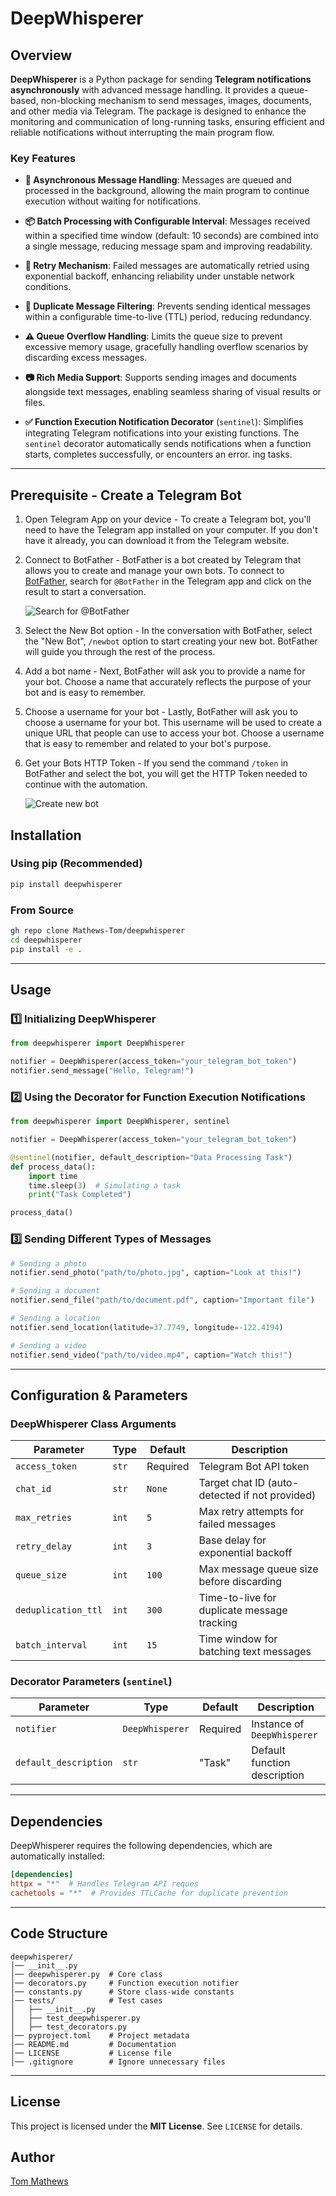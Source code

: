 # DeepWhisperer

## Overview

**DeepWhisperer** is a Python package for sending **Telegram notifications asynchronously** with advanced message handling. It provides a queue-based, non-blocking mechanism to send messages, images, documents, and other media via Telegram. The package is designed to enhance the monitoring and communication of long-running tasks, ensuring efficient and reliable notifications without interrupting the main program flow.

### **Key Features**

- **🚀 Asynchronous Message Handling**: Messages are queued and processed in the background, allowing the main program to continue execution without waiting for notifications.

- **📦 Batch Processing with Configurable Interval**: Messages received within a specified time window (default: 10 seconds) are combined into a single message, reducing message spam and improving readability.

- **🔄 Retry Mechanism**: Failed messages are automatically retried using exponential backoff, enhancing reliability under unstable network conditions.

- **🚫 Duplicate Message Filtering**: Prevents sending identical messages within a configurable time-to-live (TTL) period, reducing redundancy.

- **⚠️ Queue Overflow Handling**: Limits the queue size to prevent excessive memory usage, gracefully handling overflow scenarios by discarding excess messages.

- **📷 Rich Media Support**: Supports sending images and documents alongside text messages, enabling seamless sharing of visual results or files.

- **✅ Function Execution Notification Decorator** (`sentinel`): Simplifies integrating Telegram notifications into your existing functions. The `sentinel` decorator automatically sends notifications when a function starts, completes successfully, or encounters an error. ing tasks.

---

## Prerequisite - Create a Telegram Bot

1. Open Telegram App on your device - To create a Telegram bot, you'll need to have the Telegram app installed on your computer. If you don't have it already, you can download it from the Telegram website.
2. Connect to BotFather - BotFather is a bot created by Telegram that allows you to create and manage your own bots. To connect to [BotFather](https://telegram.me/BotFather), search for `@BotFather` in the Telegram app and click on the result to start a conversation.

    ![Search for @BotFather](https://raw.githubusercontent.com/Mathews-Tom/deepwhisperer/refs/heads/main/assets/BotFather.jpeg)

3. Select the New Bot option - In the conversation with BotFather, select the "New Bot", `/newbot` option to start creating your new bot. BotFather will guide you through the rest of the process.

4. Add a bot name - Next, BotFather will ask you to provide a name for your bot. Choose a name that accurately reflects the purpose of your bot and is easy to remember.

5. Choose a username for your bot - Lastly, BotFather will ask you to choose a username for your bot. This username will be used to create a unique URL that people can use to access your bot. Choose a username that is easy to remember and related to your bot's purpose.

6. Get your Bots HTTP Token - If you send the command `/token` in BotFather and select the bot, you will get the HTTP Token needed to continue with the automation.

    ![Create new bot](https://raw.githubusercontent.com/Mathews-Tom/deepwhisperer/refs/heads/main/assets/CreateNewBot.jpeg)

## Installation

### **Using pip (Recommended)**

```sh
pip install deepwhisperer
```

### **From Source**

```sh
gh repo clone Mathews-Tom/deepwhisperer
cd deepwhisperer
pip install -e .
```

---

## Usage

### **1️⃣ Initializing DeepWhisperer**

```python
from deepwhisperer import DeepWhisperer

notifier = DeepWhisperer(access_token="your_telegram_bot_token")
notifier.send_message("Hello, Telegram!")
```

### **2️⃣ Using the Decorator for Function Execution Notifications**

```python
from deepwhisperer import DeepWhisperer, sentinel

notifier = DeepWhisperer(access_token="your_telegram_bot_token")

@sentinel(notifier, default_description="Data Processing Task")
def process_data():
    import time
    time.sleep(3)  # Simulating a task
    print("Task Completed")

process_data()
```

### **3️⃣ Sending Different Types of Messages**

```python
# Sending a photo
notifier.send_photo("path/to/photo.jpg", caption="Look at this!")

# Sending a document
notifier.send_file("path/to/document.pdf", caption="Important file")

# Sending a location
notifier.send_location(latitude=37.7749, longitude=-122.4194)

# Sending a video
notifier.send_video("path/to/video.mp4", caption="Watch this!")
```

---

## Configuration & Parameters

### **DeepWhisperer Class Arguments**

| Parameter          | Type     | Default | Description |
|-------------------|---------|---------|-------------|
| `access_token`    | `str`   | Required | Telegram Bot API token |
| `chat_id`         | `str`   | `None`   | Target chat ID (auto-detected if not provided) |
| `max_retries`     | `int`   | `5`      | Max retry attempts for failed messages |
| `retry_delay`     | `int`   | `3`      | Base delay for exponential backoff |
| `queue_size`      | `int`   | `100`    | Max message queue size before discarding |
| `deduplication_ttl` | `int` | `300`    | Time-to-live for duplicate message tracking |
| `batch_interval`  | `int`   | `15`     | Time window for batching text messages |

### **Decorator Parameters (`sentinel`)**

| Parameter             | Type           | Default  | Description |
|----------------------|---------------|----------|-------------|
| `notifier`           | `DeepWhisperer` | Required | Instance of `DeepWhisperer` |
| `default_description` | `str`          | "Task"   | Default function description |

---

## Dependencies

DeepWhisperer requires the following dependencies, which are automatically installed:

```toml
[dependencies]
httpx = "*"  # Handles Telegram API reques
cachetools = "*"  # Provides TTLCache for duplicate prevention
```

---

## Code Structure

```plaintext
deepwhisperer/
│── __init__.py
│── deepwhisperer.py  # Core class
│── decorators.py     # Function execution notifier
│── constants.py      # Store class-wide constants
│── tests/            # Test cases
│   ├── __init__.py
│   ├── test_deepwhisperer.py
│   ├── test_decorators.py    
│── pyproject.toml    # Project metadata
│── README.md         # Documentation
│── LICENSE           # License file
│── .gitignore        # Ignore unnecessary files
```

---

## License

This project is licensed under the **MIT License**. See `LICENSE` for details.

## Author

[Tom Mathews](https://github.com/Mathews-Tom)
